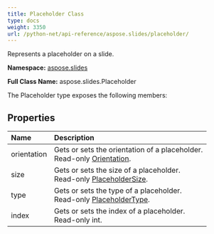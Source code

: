```yaml
---
title: Placeholder Class
type: docs
weight: 3350
url: /python-net/api-reference/aspose.slides/placeholder/
---
```


Represents a placeholder on a slide.

**Namespace:** [aspose.slides](/slides/python-net/api-reference/aspose.slides/)

**Full Class Name:** aspose.slides.Placeholder



The Placeholder type exposes the following members:
## **Properties**
|**Name**|**Description**|
| :- | :- |
|orientation|Gets or sets the orientation of a placeholder.<br/>            Read-only [Orientation](/slides/python-net/api-reference/aspose.slides/orientation/).|
|size|Gets or sets the size of a placeholder.<br/>            Read-only [PlaceholderSize](/slides/python-net/api-reference/aspose.slides/placeholdersize/).|
|type|Gets or sets the type of a placeholder.<br/>            Read-only [PlaceholderType](/slides/python-net/api-reference/aspose.slides/placeholdertype/).|
|index|Gets or sets the index of a placeholder.<br/>            Read-only int.|
